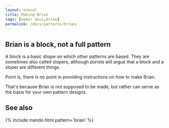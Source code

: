 ```yaml
---
layout: onecol
title: Making Brian
tags: [maker docs,brian]
permalink: /docs/patterns/brian/
---
```

## Brian is a block, not a full pattern

A block is a basic shape on which other patterns are based.
They are sometimes also called slopers, although purists will argue that a block and a sloper are different things.

Point is, there is no point in providing instructions on how to make Brian.

That's because Brian is not supposed to be made, but rather can serve as the basis for your own pattern designs.
## See also
{% include mando.html pattern='brian' %}

